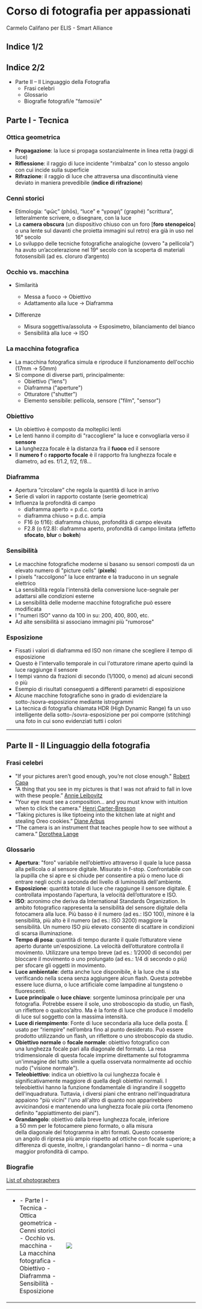 # Corso di fotografia per appassionati
Carmelo Califano per ELIS - Smart Alliance

## Indice 1/2
<table border="0">
  <tr>
    <td width="30%">
     <ul>
      <li>
- Parte I - Tecnica
  - Ottica geometrica
  - Cenni storici
  - Occhio vs. macchina
  - La macchina fotografica
  - Obiettivo
  - Diaframma
  - Sensibilità
  - Esposizione
</li>
     </ul>
    </td>
    <td><img src="https://upload.wikimedia.org/wikipedia/en/3/38/Feininger%2C_The_Photojournalist.jpg"></td>
  </tr>

## Indice 2/2
- Parte II – Il Linguaggio della Fotografia
  - Frasi celebri
  - Glossario
  - Biografie fotografi/e "famosi/e"

## Parte I - Tecnica

### Ottica geometrica
- **Propagazione**: la luce si propaga sostanzialmente in linea retta (raggi di luce)
- **Riflessione**: il raggio di luce incidente "rimbalza" con lo stesso angolo con cui incide sulla superficie
- **Rifrazione**: il raggio di luce che attraversa una discontinuità viene deviato in maniera prevedibile (**indice di rifrazione**)

### Cenni storici
- Etimologia: “φῶς” (phōs), “luce” e “γραφή” (graphé) ”scrittura”, letteralmente scrivere, o disegnare, con la luce
- La **camera obscura** (un dispositivo chiuso con un foro [**foro stenopeico**] o una lente sul davanti che proietta immagini sul retro) era già in uso nel 16° secolo
- Lo sviluppo delle tecniche fotografiche analogiche (ovvero "a pellicola") ha avuto un’accelerazione nel 19° secolo con la scoperta di materiali fotosensibili (ad es. cloruro d’argento)

### Occhio vs. macchina
- Similarità
  - Messa a fuoco -> Obiettivo
  - Adattamento alla luce -> Diaframma

- Differenze
  - Misura soggettiva/assoluta -> Esposimetro, bilanciamento del bianco
  - Sensibilità alla luce -> ISO

### La macchina fotografica
- La macchina fotografica simula e riproduce il funzionamento dell'occhio (17mm -> 50mm)
- Si compone di diverse parti, principalmente:
  - Obiettivo ("lens")
  - Diaframma ("aperture")
  - Otturatore ("shutter")
  - Elemento sensibile: pellicola, sensore ("film", "sensor")

### Obiettivo
- Un obiettivo è composto da molteplici lenti
- Le lenti hanno il compito di "raccogliere" la luce e convogliarla verso il **sensore**
- La lunghezza focale è la distanza fra il **fuoco** ed il sensore
- Il **numero f** o **rapporto focale** è il rapporto fra lunghezza focale e diametro, ad es. f/1.2, f/2, f/8…

### Diaframma
- Apertura “circolare” che regola la quantità di luce in arrivo
- Serie di valori in rapporto costante (serie geometrica)
- Influenza la profondità di campo
  - diaframma aperto = p.d.c. corta
  - diaframma chiuso = p.d.c. ampia
  - F16 (o f/16): diaframma chiuso, profondità di campo elevata
  - F2.8 (o f/2.8): diaframma aperto, profondità di campo limitata (effetto **sfocato**, **blur** o **bokeh**)

### Sensibilità
- Le macchine fotografiche moderne si basano su sensori composti da un elevato numero di "picture cells" (**pixels**)
- I pixels "raccolgono" la luce entrante e la traducono in un segnale elettrico
- La sensibilità regola l'intensità della conversione luce-segnale per adattarsi alle condizioni esterne
- La sensibilità delle moderne macchine fotografiche può essere modificata
- I "numeri ISO" vanno da 100 in su: 200, 400, 800, etc.
- Ad alte sensibilità si associano immagini più "rumorose"

### Esposizione
- Fissati i valori di diaframma ed ISO non rimane che scegliere il tempo di esposizione
- Questo è l'intervallo temporale in cui l'otturatore rimane aperto quindi la luce raggiunge il sensore
- I tempi vanno da frazioni di secondo (1/1000, o meno) ad alcuni secondi o più
- Esempio di risultati conseguenti a differenti parametri di esposizione
- Alcune macchine fotografiche sono in grado di evidenziare la sotto-/sovra-esposizione mediante istrogrammi
- La tecnica di fotografia chiamata HDR (High Dynamic Range) fa un uso intelligente della sotto-/sovra-esposizione per poi comporre (stitching) una foto in cui sono evidenziati tutti i colori

----

## Parte II - Il Linguaggio della fotografia

### Frasi celebri
- "If your pictures aren’t good enough, you’re not close enough." [Robert Capa](https://en.wikipedia.org/wiki/Robert_Capa)
- “A thing that you see in my pictures is that I was not afraid to fall in love with these people.” [Annie Leibovitz](https://en.wikipedia.org/wiki/Annie_Leibovitz)
- "Your eye must see a composition… and you must know with intuition when to click the camera." [Henri Carter-Bresson](https://en.wikipedia.org/wiki/Henri_Cartier-Bresson)
- “Taking pictures is like tiptoeing into the kitchen late at night and stealing Oreo cookies.” [Diane Arbus](https://en.wikipedia.org/wiki/Diane_Arbus)
- “The camera is an instrument that teaches people how to see without a camera.” [Dorothea Lange](https://en.wikipedia.org/wiki/Dorothea_Lange)

### Glossario
- **Apertura**: "foro" variabile nell’obiettivo attraverso il quale la luce passa alla pellicola o al sensore digitale. Misurato in f-stop. Confrontabile con la pupilla che si apre e si chiude per consentire a più o meno luce di entrare negli occhi a seconda del livello di luminosità dell'ambiente.
- **Esposizione**: quantità totale di luce che raggiunge il sensore digitale. È controllata impostando l’apertura, la velocità dell’otturatore e ISO.
- **ISO**: acronimo che deriva da International Standards Organization. In ambito fotografico rappresenta la sensibilità del sensore digitale della fotocamera alla luce. Più basso è il numero (ad es.: ISO 100), minore è la sensibilità, più alto è il numero (ad es.: ISO 3200) maggiore la sensibilità. Un numero ISO più elevato consente di scattare in condizioni di scarsa illuminazione.
- **Tempo di posa**: quantità di tempo durante il quale l’otturatore viene aperto durante un'esposizione. La velocità dell’otturatore controlla il movimento. Utilizzare una tempo breve (ad es.: 1/2000 di secondo) per bloccare il movimento o uno prolungato (ad es.: 1/4 di secondo o più) per sfocare gli oggetti in movimento.
- **Luce ambientale**: detta anche luce disponibile, è la luce che si sta verificando nella scena senza aggiungere alcun flash. Questa potrebbe essere luce diurna, o luce artificiale come lampadine al tungsteno o fluorescenti.
- **Luce principale** o **luce chiave**: sorgente luminosa principale per una fotografia. Potrebbe essere il sole, uno stroboscopio da studio, un flash, un riflettore o qualcos’altro. Ma è la fonte di luce che produce il modello di luce sul soggetto con la massima intensità.
- **Luce di riempimento**: Fonte di luce secondaria alla luce della posta. È usato per “riempire” nell’ombra fino al punto desiderato. Può essere prodotto utilizzando un flash, un riflettore o uno stroboscopio da studio.
- **Obiettivo normale** o **focale normale**: obiettivo fotografico con una lunghezza focale pari alla diagonale del formato. La resa tridimensionale di questa focale imprime direttamente sul fotogramma un'immagine del tutto simile a quella osservata normalmente ad occhio nudo ("visione normale").
- **Teleobiettivo**: indica un obiettivo la cui lunghezza focale è significativamente maggiore di quella degli obiettivi normali. I teleobiettivi hanno la funzione fondamentale di ingrandire il soggetto dell'inquadratura. Tuttavia, i diversi piani che entrano nell'inquadratura appaiono "più vicini" l'uno all'altro di quanto non apparirebbero avvicinandosi e mantenendo una lunghezza focale più corta (fenomeno definito "appiattimento dei piani").
- **Grandangolo**: obiettivo dalla breve lunghezza focale, inferiore a 50 mm per le fotocamere pieno formato, o alla misura della diagonale del fotogramma in altri formati. Questo consente un angolo di ripresa più ampio rispetto ad ottiche con focale superiore; a differenza di queste, inoltre, i grandangolari hanno – di norma – una maggior profondità di campo.

### Biografie
[List of photographers](https://en.wikipedia.org/wiki/List_of_photographers)


